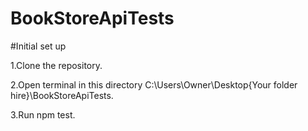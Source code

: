 # BookStoreApiTests

#Initial set up

1.Clone the repository.

2.Open terminal in this directory  C:\Users\Owner\Desktop\{Your folder hire}\BookStoreApiTests.

3.Run npm test.
 
